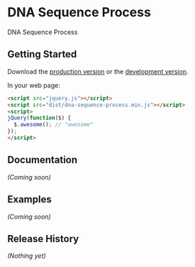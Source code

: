 # DNA Sequence Process

DNA Sequence Process

## Getting Started

Download the [production version][min] or the [development version][max].

[min]: https://raw.github.com/samuelklein/jquery-dna-sequence-process/master/dist/jquery.dna-sequence-process.min.js
[max]: https://raw.github.com/samuelklein/jquery-dna-sequence-process/master/dist/jquery.dna-sequence-process.js

In your web page:

```html
<script src="jquery.js"></script>
<script src="dist/dna-sequence-process.min.js"></script>
<script>
jQuery(function($) {
  $.awesome(); // "awesome"
});
</script>
```

## Documentation
_(Coming soon)_

## Examples
_(Coming soon)_

## Release History
_(Nothing yet)_

